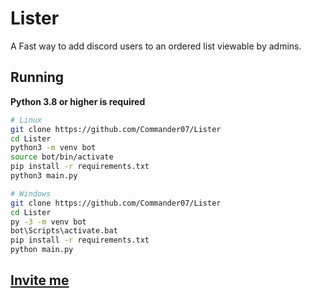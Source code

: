 # Lister

A Fast way to add discord users to an ordered list viewable by admins.

## Running

**Python 3.8 or higher is required**
‎ <!--This is to prevent a linting error because i could not be botherd to create ignore rules-->

```bash
# Linux
git clone https://github.com/Commander07/Lister
cd Lister
python3 -m venv bot
source bot/bin/activate
pip install -r requirements.txt
python3 main.py

# Windows
git clone https://github.com/Commander07/Lister
cd Lister
py -3 -m venv bot
bot\Scripts\activate.bat
pip install -r requirements.txt
python main.py
```

## [Invite me](https://discord.com/api/oauth2/authorize?client_id=990952702756405278&permissions=8&scope=bot%20applications.commands)
